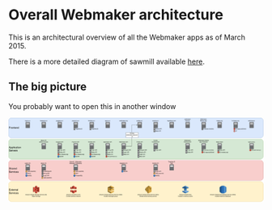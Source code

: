 # Overall Webmaker architecture

This is an architectural overview of all the Webmaker apps as of March 2015.

There is a more detailed diagram of sawmill available [here](hsl).

## The big picture

You probably want to open this in another window

![overview](overview.png)
